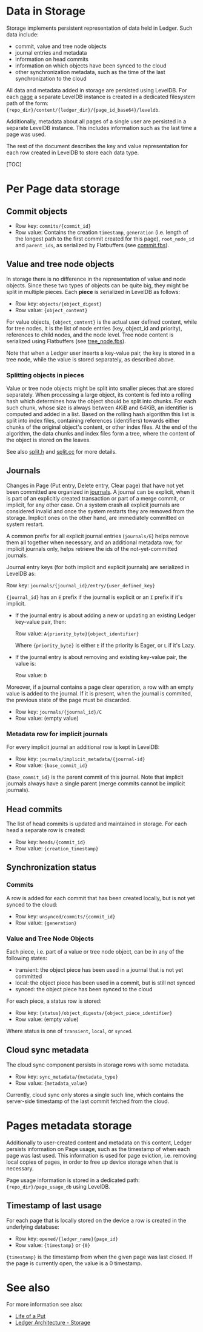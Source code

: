 # Data in Storage

Storage implements persistent representation of data held in Ledger. Such data
include:

- commit, value and tree node objects
- journal entries and metadata
- information on head commits
- information on which objects have been synced to the cloud
- other synchronization metadata, such as the time of the last synchronization
  to the cloud

All data and metadata added in storage are persisted using LevelDB. For each
[page](data_organization.md#Pages) a separate LevelDB instance is created in a
dedicated filesystem path of the form:
`{repo_dir}/content/{ledger_dir}/{page_id_base64}/leveldb`.

Additionally, metadata about all pages of a single user are persisted in a
separate LevelDB instance. This includes information such as the last time a
page was used.

The rest of the document describes the key and value representation for each row
created in LevelDB to store each data type.

[TOC]

# Per Page data storage

## Commit objects

- Row key: `commits/{commit_id}`
- Row value: Contains the creation `timestamp`, `generation` (i.e. length of the
  longest path to the first commit created for this page), `root_node_id` and
  `parent_ids`, as serialized by Flatbuffers (see [commit.fbs]).

## Value and tree node objects

In storage there is no difference in the representation of value and node
objects. Since these two types of objects can be quite big, they might be split
in multiple pieces. Each **piece** is serialized in LevelDB as follows:

- Row key: `objects/{object_digest}`
- Row value: `{object_content}`

For value objects, `{object_content}` is the actual user defined content, while
for tree nodes, it is the list of node entries (key, object_id and priority),
references to child nodes, and the node level. Tree node content is serialized
using Flatbuffers (see [tree_node.fbs]).

Note that when a Ledger user inserts a key-value pair, the key is stored in a
tree node, while the value is stored separately, as described above.

### Splitting objects in pieces

Value or tree node objects might be split into smaller pieces that are stored
separately. When processing a large object, its content is fed into a rolling
hash which determines how the object should be split into chunks. For each such
chunk, whose size is always between 4KiB and 64KiB, an identifier is computed
and added in a list. Based on the rolling hash algorithm this list is split into
index files, containing references (identifiers) towards either chunks of the
original object's content, or other index files. At the end of the algorithm,
the data chunks and index files form a tree, where the content of the object is
stored on the leaves.

See also [split.h] and [split.cc] for more details.

## Journals

Changes in Page (Put entry, Delete entry, Clear page) that have not yet been
committed are organized in [journals]. A journal can be explicit, when it is
part of an explicitly created transaction or part of a merge commit, or
implicit, for any other case. On a system crash all explicit journals are
considered invalid and once the system restarts they are removed from the
storage. Implicit ones on the other hand, are immediately committed on system
restart.

A common prefix for all explicit journal entries (`journals/E`) helps remove
them all together when necessary, and an additional metadata row, for implicit
journals only, helps retrieve the ids of the not-yet-committed journals.

Journal entry keys (for both implicit and explicit journals) are serialized in
LevelDB as:

Row key: `journals/{journal_id}/entry/{user_defined_key}`

`{journal_id}` has an `E` prefix if the journal is explicit or an `I` prefix if
it's implicit.

- If the journal entry is about adding a new or updating an existing Ledger
key-value pair, then:

  Row value: `A{priority_byte}{object_identifier}`

  Where `{priority_byte}` is either `E` if the priority is Eager, or `L` if it's
  Lazy.

- If the journal entry is about removing and existing key-value pair, the value
  is:

  Row value: `D`

Moreover, if a journal contains a page clear operation, a row with an empty
value is added to the journal. If it is present, when the journal is commited,
the previous state of the page must be discarded.

- Row key: `journals/{journal_id}/C`
- Row value: (empty value)

### Metadata row for implicit journals

For every implicit journal an additional row is kept in LevelDB:
- Row key: `journals/implicit_metadata/{journal-id}`
- Row value: `{base_commit_id}`

`{base_commit_id}` is the parent commit of this journal. Note that implicit
journals always have a single parent (merge commits cannot be implicit
journals).

## Head commits

The list of head commits is updated and maintained in storage. For each head a
separate row is created:
- Row key: `heads/{commit_id}`
- Row value: `{creation_timestamp}`

## Synchronization status

### Commits
A row is added for each commit that has been created locally, but is not yet
synced to the cloud:
- Row key: `unsynced/commits/{commit_id}`
- Row value: `{generation}`

### Value and Tree Node Objects
Each piece, i.e. part of a value or tree node object, can be in any of the
following states:

- transient: the object piece has been used in a journal that is not yet committed
- local: the object piece has been used in a commit, but is still not synced
- synced: the object piece has been synced to the cloud

For each piece, a status row is stored:

- Row key: `{status}/object_digests/{object_piece_identifier}`
- Row value: (empty value)

Where status is one of `transient`, `local`, or `synced`.

## Cloud sync metadata

The cloud sync component persists in storage rows with some metadata.

- Row key: `sync_metadata/{metadata_type}`
- Row value: `{metadata_value}`

Currently, cloud sync only stores a single such line, which contains the
server-side timestamp of the last commit fetched from the cloud.


# Pages metadata storage

Additionally to user-created content and metadata on this content, Ledger
persists information on Page usage, such as the timestamp of when each page was
last used. This information is used for page eviction, i.e. removing local
copies of pages, in order to free up device storage when that is necessary.

Page usage information is stored in a dedicated path: `{repo_dir}/page_usage_db`
using LevelDB.

## Timestamp of last usage
For each page that is locally stored on the device a row is created in the
underlying database:

- Row key: `opened/{ledger_name}{page_id}`
- Row value: `{timestamp}` or `{0}`

`{timestamp}` is the timestamp from when the given page was last closed. If the
page is currently open, the value is a 0 timestamp.

# See also

For more information see also:
 - [Life of a Put](life_of_a_put.md)
 - [Ledger Architecture - Storage](architecture.md#Storage)


[commit.fbs]: /bin/ledger/storage/impl/commit.fbs
[split.cc]: /bin/ledger/storage/impl/split.cc
[split.h]: /bin/ledger/storage/impl/split.h
[tree_node.fbs]: /bin/ledger/storage/impl/btree/tree_node.fbs
[journals]: life_of_a_put.md#Journals
